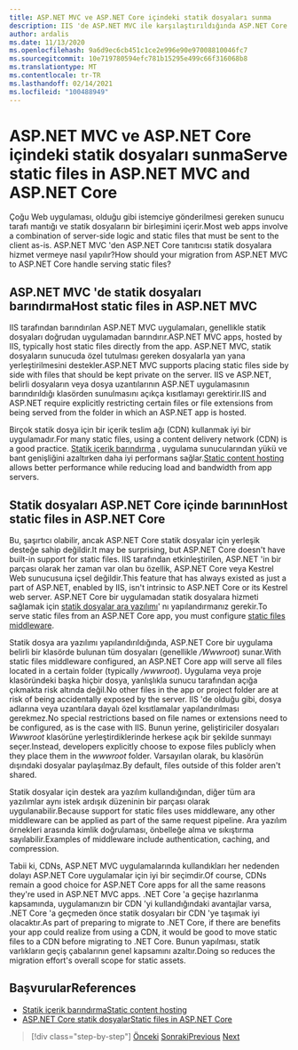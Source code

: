 ```yaml
---
title: ASP.NET MVC ve ASP.NET Core içindeki statik dosyaları sunma
description: IIS 'de ASP.NET MVC ile karşılaştırıldığında ASP.NET Core statik dosyalar sunma desteğini yapılandırma yenilikleri nelerdir?
author: ardalis
ms.date: 11/13/2020
ms.openlocfilehash: 9a6d9ec6cb451c1ce2e996e90e97008810046fc7
ms.sourcegitcommit: 10e719780594efc781b15295e499c66f316068b8
ms.translationtype: MT
ms.contentlocale: tr-TR
ms.lasthandoff: 02/14/2021
ms.locfileid: "100488949"
---
```

# <a name="serve-static-files-in-aspnet-mvc-and-aspnet-core"></a><span data-ttu-id="309c1-103">ASP.NET MVC ve ASP.NET Core içindeki statik dosyaları sunma</span><span class="sxs-lookup"><span data-stu-id="309c1-103">Serve static files in ASP.NET MVC and ASP.NET Core</span></span>

<span data-ttu-id="309c1-104">Çoğu Web uygulaması, olduğu gibi istemciye gönderilmesi gereken sunucu tarafı mantığı ve statik dosyaların bir birleşimini içerir.</span><span class="sxs-lookup"><span data-stu-id="309c1-104">Most web apps involve a combination of server-side logic and static files that must be sent to the client as-is.</span></span> <span data-ttu-id="309c1-105">ASP.NET MVC 'den ASP.NET Core tanıtıcısı statik dosyalara hizmet vermeye nasıl yapılır?</span><span class="sxs-lookup"><span data-stu-id="309c1-105">How should your migration from ASP.NET MVC to ASP.NET Core handle serving static files?</span></span>

## <a name="host-static-files-in-aspnet-mvc"></a><span data-ttu-id="309c1-106">ASP.NET MVC 'de statik dosyaları barındırma</span><span class="sxs-lookup"><span data-stu-id="309c1-106">Host static files in ASP.NET MVC</span></span>

<span data-ttu-id="309c1-107">IIS tarafından barındırılan ASP.NET MVC uygulamaları, genellikle statik dosyaları doğrudan uygulamadan barındırır.</span><span class="sxs-lookup"><span data-stu-id="309c1-107">ASP.NET MVC apps, hosted by IIS, typically host static files directly from the app.</span></span> <span data-ttu-id="309c1-108">ASP.NET MVC, statik dosyaların sunucuda özel tutulması gereken dosyalarla yan yana yerleştirilmesini destekler.</span><span class="sxs-lookup"><span data-stu-id="309c1-108">ASP.NET MVC supports placing static files side by side with files that should be kept private on the server.</span></span> <span data-ttu-id="309c1-109">IIS ve ASP.NET, belirli dosyaların veya dosya uzantılarının ASP.NET uygulamasının barındırıldığı klasörden sunulmasını açıkça kısıtlamayı gerektirir.</span><span class="sxs-lookup"><span data-stu-id="309c1-109">IIS and ASP.NET require explicitly restricting certain files or file extensions from being served from the folder in which an ASP.NET app is hosted.</span></span>

<span data-ttu-id="309c1-110">Birçok statik dosya için bir içerik teslim ağı (CDN) kullanmak iyi bir uygulamadır.</span><span class="sxs-lookup"><span data-stu-id="309c1-110">For many static files, using a content delivery network (CDN) is a good practice.</span></span> <span data-ttu-id="309c1-111">[Statik içerik barındırma](https://docs.microsoft.com/azure/architecture/patterns/static-content-hosting) , uygulama sunucularından yükü ve bant genişliğini azaltırken daha iyi performans sağlar.</span><span class="sxs-lookup"><span data-stu-id="309c1-111">[Static content hosting](https://docs.microsoft.com/azure/architecture/patterns/static-content-hosting) allows better performance while reducing load and bandwidth from app servers.</span></span>

## <a name="host-static-files-in-aspnet-core"></a><span data-ttu-id="309c1-112">Statik dosyaları ASP.NET Core içinde barının</span><span class="sxs-lookup"><span data-stu-id="309c1-112">Host static files in ASP.NET Core</span></span>

<span data-ttu-id="309c1-113">Bu, şaşırtıcı olabilir, ancak ASP.NET Core statik dosyalar için yerleşik desteğe sahip değildir.</span><span class="sxs-lookup"><span data-stu-id="309c1-113">It may be surprising, but ASP.NET Core doesn't have built-in support for static files.</span></span> <span data-ttu-id="309c1-114">IIS tarafından etkinleştirilen, ASP.NET 'in bir parçası olarak her zaman var olan bu özellik, ASP.NET Core veya Kestrel Web sunucusuna içsel değildir.</span><span class="sxs-lookup"><span data-stu-id="309c1-114">This feature that has always existed as just a part of ASP.NET, enabled by IIS, isn't intrinsic to ASP.NET Core or its Kestrel web server.</span></span> <span data-ttu-id="309c1-115">ASP.NET Core bir uygulamadan statik dosyalara hizmeti sağlamak için [statik dosyalar ara yazılımı](https://docs.microsoft.com/aspnet/core/fundamentals/static-files)' nı yapılandırmanız gerekir.</span><span class="sxs-lookup"><span data-stu-id="309c1-115">To serve static files from an ASP.NET Core app, you must configure [static files middleware](https://docs.microsoft.com/aspnet/core/fundamentals/static-files).</span></span>

<span data-ttu-id="309c1-116">Statik dosya ara yazılımı yapılandırıldığında, ASP.NET Core bir uygulama belirli bir klasörde bulunan tüm dosyaları (genellikle */Wwwroot*) sunar.</span><span class="sxs-lookup"><span data-stu-id="309c1-116">With static files middleware configured, an ASP.NET Core app will serve all files located in a certain folder (typically */wwwroot*).</span></span> <span data-ttu-id="309c1-117">Uygulama veya proje klasöründeki başka hiçbir dosya, yanlışlıkla sunucu tarafından açığa çıkmakta risk altında değil.</span><span class="sxs-lookup"><span data-stu-id="309c1-117">No other files in the app or project folder are at risk of being accidentally exposed by the server.</span></span> <span data-ttu-id="309c1-118">IIS 'de olduğu gibi, dosya adlarına veya uzantılara dayalı özel kısıtlamalar yapılandırılması gerekmez.</span><span class="sxs-lookup"><span data-stu-id="309c1-118">No special restrictions based on file names or extensions need to be configured, as is the case with IIS.</span></span> <span data-ttu-id="309c1-119">Bunun yerine, geliştiriciler dosyaları *Wwwroot* klasörüne yerleştirdiklerinde herkese açık bir şekilde sunmayı seçer.</span><span class="sxs-lookup"><span data-stu-id="309c1-119">Instead, developers explicitly choose to expose files publicly when they place them in the *wwwroot* folder.</span></span> <span data-ttu-id="309c1-120">Varsayılan olarak, bu klasörün dışındaki dosyalar paylaşılmaz.</span><span class="sxs-lookup"><span data-stu-id="309c1-120">By default, files outside of this folder aren't shared.</span></span>

<span data-ttu-id="309c1-121">Statik dosyalar için destek ara yazılım kullandığından, diğer tüm ara yazılımlar aynı istek ardışık düzeninin bir parçası olarak uygulanabilir.</span><span class="sxs-lookup"><span data-stu-id="309c1-121">Because support for static files uses middleware, any other middleware can be applied as part of the same request pipeline.</span></span> <span data-ttu-id="309c1-122">Ara yazılım örnekleri arasında kimlik doğrulaması, önbelleğe alma ve sıkıştırma sayılabilir.</span><span class="sxs-lookup"><span data-stu-id="309c1-122">Examples of middleware include authentication, caching, and compression.</span></span>

<span data-ttu-id="309c1-123">Tabii ki, CDNs, ASP.NET MVC uygulamalarında kullandıkları her nedenden dolayı ASP.NET Core uygulamalar için iyi bir seçimdir.</span><span class="sxs-lookup"><span data-stu-id="309c1-123">Of course, CDNs remain a good choice for ASP.NET Core apps for all the same reasons they're used in ASP.NET MVC apps.</span></span> <span data-ttu-id="309c1-124">.NET Core 'a geçişe hazırlanma kapsamında, uygulamanızın bir CDN 'yi kullandığındaki avantajlar varsa, .NET Core 'a geçmeden önce statik dosyaları bir CDN 'ye taşımak iyi olacaktır.</span><span class="sxs-lookup"><span data-stu-id="309c1-124">As part of preparing to migrate to .NET Core, if there are benefits your app could realize from using a CDN, it would be good to move static files to a CDN before migrating to .NET Core.</span></span> <span data-ttu-id="309c1-125">Bunun yapılması, statik varlıkların geçiş çabalarının genel kapsamını azaltır.</span><span class="sxs-lookup"><span data-stu-id="309c1-125">Doing so reduces the migration effort's overall scope for static assets.</span></span>

## <a name="references"></a><span data-ttu-id="309c1-126">Başvurular</span><span class="sxs-lookup"><span data-stu-id="309c1-126">References</span></span>

- [<span data-ttu-id="309c1-127">Statik içerik barındırma</span><span class="sxs-lookup"><span data-stu-id="309c1-127">Static content hosting</span></span>](https://docs.microsoft.com/azure/architecture/patterns/static-content-hosting)
- [<span data-ttu-id="309c1-128">ASP.NET Core statik dosyalar</span><span class="sxs-lookup"><span data-stu-id="309c1-128">Static files in ASP.NET Core</span></span>](https://docs.microsoft.com/aspnet/core/fundamentals/static-files)

>[!div class="step-by-step"]
><span data-ttu-id="309c1-129">[Önceki](hosting-differences.md) 
> [Sonraki](dependency-injection-differences.md)</span><span class="sxs-lookup"><span data-stu-id="309c1-129">[Previous](hosting-differences.md)
[Next](dependency-injection-differences.md)</span></span>
